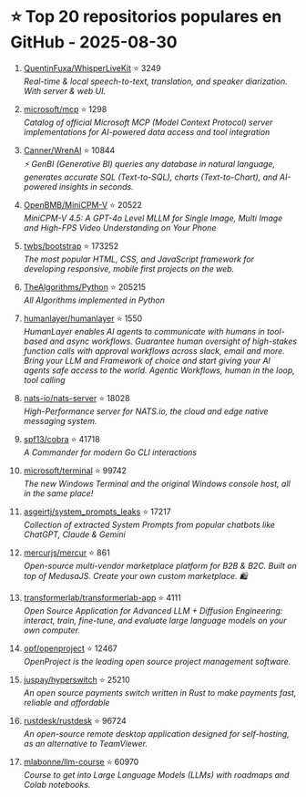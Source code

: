 # ⭐ Top 20 repositorios populares en GitHub - 2025-08-30

1. [QuentinFuxa/WhisperLiveKit](https://github.com/QuentinFuxa/WhisperLiveKit) ⭐ 3249  
   _Real-time & local speech-to-text, translation, and speaker diarization. With server & web UI._

2. [microsoft/mcp](https://github.com/microsoft/mcp) ⭐ 1298  
   _Catalog of official Microsoft MCP (Model Context Protocol) server implementations for AI-powered data access and tool integration_

3. [Canner/WrenAI](https://github.com/Canner/WrenAI) ⭐ 10844  
   _⚡️ GenBI (Generative BI) queries any database in natural language, generates accurate SQL (Text-to-SQL), charts (Text-to-Chart), and AI-powered insights in seconds._

4. [OpenBMB/MiniCPM-V](https://github.com/OpenBMB/MiniCPM-V) ⭐ 20522  
   _MiniCPM-V 4.5: A GPT-4o Level MLLM for Single Image, Multi Image and High-FPS Video Understanding on Your Phone_

5. [twbs/bootstrap](https://github.com/twbs/bootstrap) ⭐ 173252  
   _The most popular HTML, CSS, and JavaScript framework for developing responsive, mobile first projects on the web._

6. [TheAlgorithms/Python](https://github.com/TheAlgorithms/Python) ⭐ 205215  
   _All Algorithms implemented in Python_

7. [humanlayer/humanlayer](https://github.com/humanlayer/humanlayer) ⭐ 1550  
   _HumanLayer enables AI agents to communicate with humans in tool-based and async workflows. Guarantee human oversight of high-stakes function calls with approval workflows across slack, email and more. Bring your LLM and Framework of choice and start giving your AI agents safe access to the world. Agentic Workflows, human in the loop, tool calling_

8. [nats-io/nats-server](https://github.com/nats-io/nats-server) ⭐ 18028  
   _High-Performance server for NATS.io, the cloud and edge native messaging system._

9. [spf13/cobra](https://github.com/spf13/cobra) ⭐ 41718  
   _A Commander for modern Go CLI interactions_

10. [microsoft/terminal](https://github.com/microsoft/terminal) ⭐ 99742  
   _The new Windows Terminal and the original Windows console host, all in the same place!_

11. [asgeirtj/system_prompts_leaks](https://github.com/asgeirtj/system_prompts_leaks) ⭐ 17217  
   _Collection of extracted System Prompts from popular chatbots like ChatGPT, Claude & Gemini_

12. [mercurjs/mercur](https://github.com/mercurjs/mercur) ⭐ 861  
   _Open-source multi-vendor marketplace platform for B2B & B2C. Built on top of MedusaJS. Create your own custom marketplace. 🛍️_

13. [transformerlab/transformerlab-app](https://github.com/transformerlab/transformerlab-app) ⭐ 4111  
   _Open Source Application for Advanced LLM + Diffusion Engineering: interact, train, fine-tune, and evaluate large language models on your own computer._

14. [opf/openproject](https://github.com/opf/openproject) ⭐ 12467  
   _OpenProject is the leading open source project management software._

15. [juspay/hyperswitch](https://github.com/juspay/hyperswitch) ⭐ 25210  
   _An open source payments switch written in Rust to make payments fast, reliable and affordable_

16. [rustdesk/rustdesk](https://github.com/rustdesk/rustdesk) ⭐ 96724  
   _An open-source remote desktop application designed for self-hosting, as an alternative to TeamViewer._

17. [mlabonne/llm-course](https://github.com/mlabonne/llm-course) ⭐ 60970  
   _Course to get into Large Language Models (LLMs) with roadmaps and Colab notebooks._


<!-- Última actualización: 2025-08-30T08:05:01.607385 UTC -->